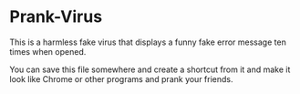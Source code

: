 # Prank-Virus
This is a harmless fake virus that displays a funny fake error message ten times when opened.

You can save this file somewhere and create a shortcut from it and make it look like Chrome or other programs and prank your friends.
